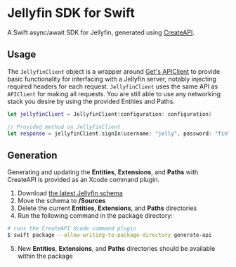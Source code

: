 # Jellyfin SDK for Swift

A Swift async/await SDK for Jellyfin, generated using [CreateAPI](https://github.com/CreateAPI/CreateAPI).

## Usage

The `JellyfinClient` object is a wrapper around [Get's APIClient](https://github.com/kean/Get) to provide basic functionality for interfacing with a Jellyfin server, notably injecting required headers for each request. `JellyfinClient` uses the same API as `APIClient` for making all requests.
You are still able to use any networking stack you desire by using the provided Entities and Paths.

```swift
let jellyfinClient = JellyfinClient(configuration: configuration)

// Provided method on JellyfinClient
let response = jellyfinClient.signIn(username: "jelly", password: "fin")
```

## Generation

Generating and updating the **Entities**, **Extensions**, and **Paths** with CreateAPI is provided as an Xcode command plugin.

1. Download [the latest Jellyfin schema](https://api.jellyfin.org/openapi/jellyfin-openapi-stable.json)
2. Move the schema to **/Sources**
3. Delete the current **Entities**, **Extensions**, and **Paths** directories
4. Run the following command in the package directory:

```bash
# runs the CreateAPI Xcode command plugin
$ swift package --allow-writing-to-package-directory generate-api
```
5. New **Entities**, **Extensions**, and **Paths** directories should be available within the package
